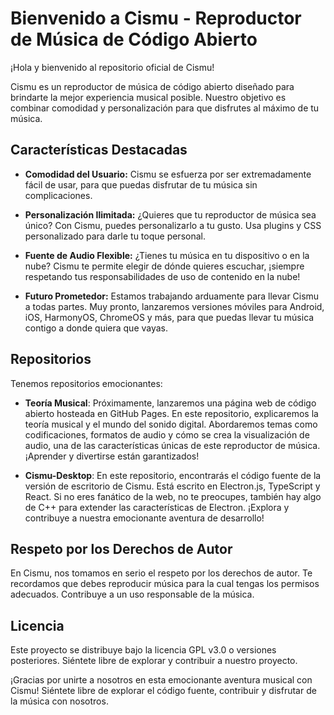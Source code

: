 # Bienvenido a Cismu - Reproductor de Música de Código Abierto

¡Hola y bienvenido al repositorio oficial de Cismu!

Cismu es un reproductor de música de código abierto diseñado para brindarte la mejor experiencia musical posible. Nuestro objetivo es combinar comodidad y personalización para que disfrutes al máximo de tu música.

## Características Destacadas

- **Comodidad del Usuario:** Cismu se esfuerza por ser extremadamente fácil de usar, para que puedas disfrutar de tu música sin complicaciones.

- **Personalización Ilimitada:** ¿Quieres que tu reproductor de música sea único? Con Cismu, puedes personalizarlo a tu gusto. Usa plugins y CSS personalizado para darle tu toque personal.

- **Fuente de Audio Flexible:** ¿Tienes tu música en tu dispositivo o en la nube? Cismu te permite elegir de dónde quieres escuchar, ¡siempre respetando tus responsabilidades de uso de contenido en la nube!

- **Futuro Prometedor:** Estamos trabajando arduamente para llevar Cismu a todas partes. Muy pronto, lanzaremos versiones móviles para Android, iOS, HarmonyOS, ChromeOS y más, para que puedas llevar tu música contigo a donde quiera que vayas.

## Repositorios

Tenemos repositorios emocionantes:

- **Teoría Musical**: Próximamente, lanzaremos una página web de código abierto hosteada en GitHub Pages. En este repositorio, explicaremos la teoría musical y el mundo del sonido digital. Abordaremos temas como codificaciones, formatos de audio y cómo se crea la visualización de audio, una de las características únicas de este reproductor de música. ¡Aprender y divertirse están garantizados!

- **Cismu-Desktop**: En este repositorio, encontrarás el código fuente de la versión de escritorio de Cismu. Está escrito en Electron.js, TypeScript y React. Si no eres fanático de la web, no te preocupes, también hay algo de C++ para extender las características de Electron. ¡Explora y contribuye a nuestra emocionante aventura de desarrollo!

## Respeto por los Derechos de Autor

En Cismu, nos tomamos en serio el respeto por los derechos de autor. Te recordamos que debes reproducir música para la cual tengas los permisos adecuados. Contribuye a un uso responsable de la música.

## Licencia

Este proyecto se distribuye bajo la licencia GPL v3.0 o versiones posteriores. Siéntete libre de explorar y contribuir a nuestro proyecto.

¡Gracias por unirte a nosotros en esta emocionante aventura musical con Cismu! Siéntete libre de explorar el código fuente, contribuir y disfrutar de la música con nosotros.
